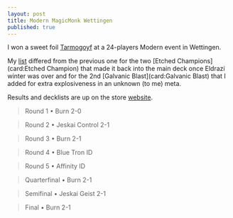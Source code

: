 ```yaml
---
layout: post
title: Modern MagicMonk Wettingen
published: true
---
```

I won a sweet foil [Tarmogoyf](card:Tarmogoyf) at a 24-players Modern event in Wettingen.

My [list](http://magicmonk.ch/WebRoot/Store/Shops/170349/MediaGallery/Decklisten/Modern_07052016/Modern_07052016_Riccardo_Cecolin.pdf)
differed from the previous one for the two [Etched Champions](card:Etched Champion)
that made it back into the main deck once Eldrazi winter was over and for the 2nd [Galvanic Blast](card:Galvanic Blast) that I added for extra explosiveness in an unknown (to me) meta.

Results and decklists are up on the store [website](http://magicmonk.ch/epages/170349.sf/de_CH/?ObjectPath=/Shops/170349/Categories/Events/Constructed_Modern/Standings/Modern_07052016).

> Round 1 &bull; Burn 2-0

> Round 2 &bull; Jeskai Control 2-1

> Round 3 &bull; Burn 2-1

> Round 4 &bull; Blue Tron ID 

> Round 5 &bull; Affinity ID

> Quarterfinal &bull; Burn 2-1

> Semifinal &bull; Jeskai Geist 2-1

> Final &bull; Burn 2-1
